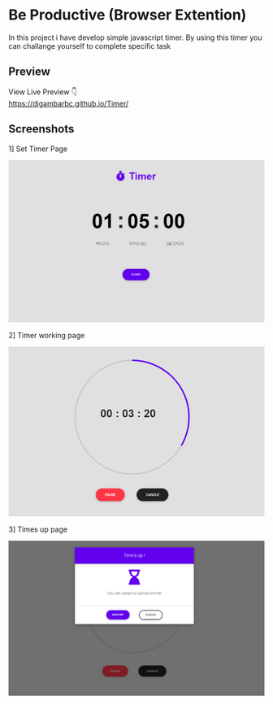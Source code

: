 
# Be Productive (Browser Extention)

In this project i have develop simple javascript timer. By using this timer you can challange yourself to complete specific task
## Preview

View Live Preview 👇  
https://digambarbc.github.io/Timer/

## Screenshots
1] Set Timer Page

![App Screenshot](https://raw.githubusercontent.com/DigambarBC/image-hosting/main/timer_settime.png)

2] Timer working page

![App Screenshot](https://raw.githubusercontent.com/DigambarBC/image-hosting/main/timer_on.png)

3] Times up page

![App Screenshot](https://raw.githubusercontent.com/DigambarBC/image-hosting/main/timer_timeup.png)
